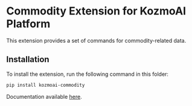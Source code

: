 # Commodity Extension for KozmoAI Platform

This extension provides a set of commands for commodity-related data.

## Installation

To install the extension, run the following command in this folder:

```bash
pip install kozmoai-commodity
```

Documentation available [here](https://docs.kozmoai.co/platform/developer_guide/contributing).
